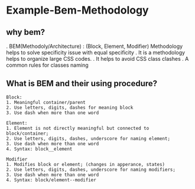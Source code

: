 # Example-Bem-Methodology

## why bem?

. BEM(Methodoly/Architecture) : (Block, Element, Modifier) Methodology helps to solve specificity issue with equal specificity
. It is a methodology helps to organize large CSS codes.
. It helps to avoid CSS class clashes
. A common rules for classes naming

## What is BEM and their using procedure?

    Block:
    1. Meaningful container/parent
    2. Use letters, digits, dashes for meaning block
    3. Use dash when more than one word

    Element:
    1. Element is not directly meaningful but connected to block/container;   
    2. Use letters, digits, dashes, underscore for naming element;
    3. Use dash when more than one word
    4. Syntax: block__element 

    Modifier
    1. Modifies block or element; (changes in apperance, states)
    2. Use letters, digits, dashes, underscore for naming modifiers;
    3. Use dash when more than one word 
    4. Syntax: block/element--modifier
